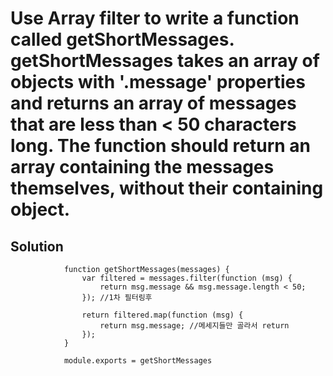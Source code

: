 # Use Array filter to write a function called getShortMessages. getShortMessages takes an array of objects with '.message' properties and returns an array of messages that are less than < 50 characters long. The function should return an array containing the messages themselves, without their containing object.


## Solution
                function getShortMessages(messages) {
                    var filtered = messages.filter(function (msg) {
                        return msg.message && msg.message.length < 50;
                    }); //1차 필터링후

                    return filtered.map(function (msg) {
                        return msg.message; //메세지들만 골라서 return
                    });
                }

                module.exports = getShortMessages
